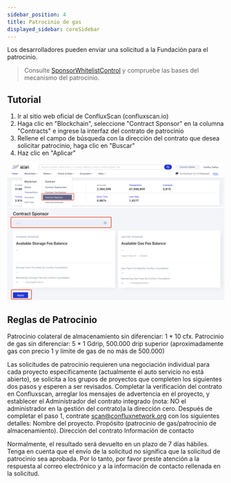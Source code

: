 ```yaml
---
sidebar_position: 4
title: Patrocinio de gas
displayed_sidebar: coreSidebar
---
```


Los desarrolladores pueden enviar una solicitud a la Fundación para el patrocinio.

> Consulte [SponsorWhitelistControl](../core-space-basics/internal-contracts/sponsor-whitelist-control.md) y compruebe las bases del mecanismo del patrocinio.

## Tutorial

1. Ir al sitio web oficial de ConfluxScan (confluxscan.io)
2. Haga clic en "Blockchain", seleccione "Contract Sponsor" en la columna "Contracts" e ingrese la interfaz del contrato de patrocinio
3. Rellene el campo de búsqueda con la dirección del contrato que desea solicitar patrocinio, haga clic en "Buscar"
4. Haz clic en "Aplicar"

![](image/2023-03-06-18-12-16.png) ![](image/2023-03-06-18-12-27.png)

## Reglas de Patrocinio

Patrocinio colateral de almacenamiento sin diferenciar: 1 * 10 cfx. Patrocinio de gas sin diferenciar: 5 * 1 Gdrip, 500.000 drip superior (aproximadamente gas con precio 1 y límite de gas de no más de 500.000)

Las solicitudes de patrocinio requieren una negociación individual para cada proyecto específicamente (actualmente el auto servicio no está abierto), se solicita a los grupos de proyectos que completen los siguientes dos pasos y esperen a ser revisados. Completar la verificación del contrato en Confluxscan, arreglar los mensajes de advertencia en el proyecto, y establecer el Administrador del contrato integrado (nota: NO el administrador en la gestión del contrato)a la dirección cero. Después de completar el paso 1, contrate scan@confluxnetwork.org con los siguientes detalles: Nombre del proyecto. Propósito (patrocinio de gas/patrocinio de almacenamiento). Dirección del contrato Información de contacto

Normalmente, el resultado será devuelto en un plazo de 7 días hábiles. Tenga en cuenta que el envío de la solicitud no significa que la solicitud de patrocinio sea aprobada. Por lo tanto, por favor preste atención a la respuesta al correo electrónico y a la información de contacto rellenada en la solicitud.
